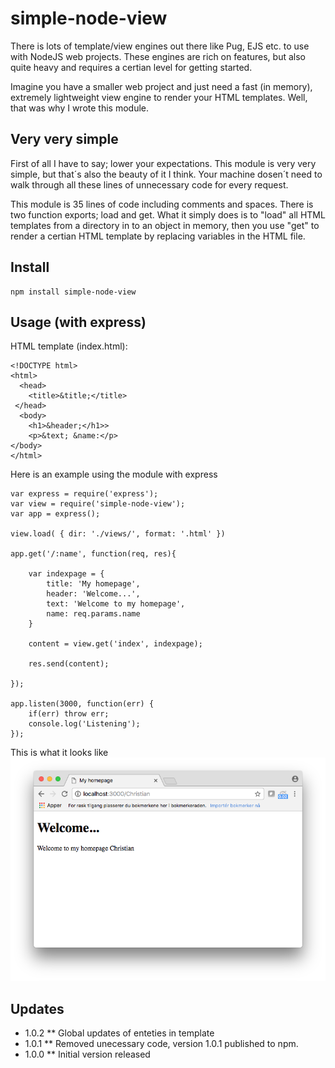 # simple-node-view
There is lots of template/view engines out there like Pug, EJS etc. to use with NodeJS web projects. These engines are rich on features, but also quite heavy and requires a certian level for getting started.

Imagine you have a smaller web project and just need a fast (in memory), extremely lightweight view engine to render your HTML templates. Well, that was why I wrote this module.

## Very very simple
First of all I have to say; lower your expectations. This module is very very simple, but that´s also the beauty of it I think. Your machine dosen´t need to walk through all these lines of unnecessary code for every request.

This module is 35 lines of code including comments and spaces. There is two function exports; load and get. What it simply does is to "load" all HTML templates from a directory in to an object in memory, then you use "get" to render a certian HTML template by replacing variables in the HTML file.

## Install
```
npm install simple-node-view
```

## Usage (with express)
HTML template (index.html):
```
<!DOCTYPE html>
<html>
  <head>
    <title>&title;</title>
 </head>
  <body>
    <h1>&header;</h1>>
    <p>&text; &name:</p>
</body>
</html>
```

Here is an example using the module with express
```
var express = require('express');
var view = require('simple-node-view');
var app = express();

view.load( { dir: './views/', format: '.html' })

app.get('/:name', function(req, res){

    var indexpage = {
        title: 'My homepage',
        header: 'Welcome...',
        text: 'Welcome to my homepage',
        name: req.params.name
    }

    content = view.get('index', indexpage);

    res.send(content);

});

app.listen(3000, function(err) {
    if(err) throw err;
    console.log('Listening');
});
```
This is what it looks like
![alt text](screenshot.png)

## Updates
* 1.0.2
** Global updates of enteties in template
* 1.0.1
** Removed unecessary code, version 1.0.1 published to npm.
* 1.0.0
** Initial version released